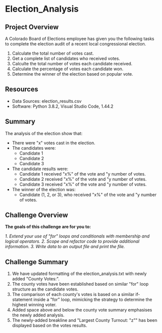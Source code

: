 # Election_Analysis

## Project Overview
A Colorado Board of Elections employee has given you the following tasks to complete the election audit of a recent local congressional election.

1. Calculate the total number of votes cast.
2. Get a complete list of candidates who received votes.
3. Calculte the total number of votes each candidate received.
4. Calculate the percentage of votes each candidate won.
5. Determine the winner of the election based on popular vote. 

## Resources
- Data Sources: election_results.csv
- Software: Python 3.8.2, Visual Studio Code, 1.44.2

## Summary
The analysis of the election show that:
- There were "x" votes cast in the election.
- The candidates were:
    - Candidate 1
    - Candidate 2
    - Candidate 3
- The candidate results were:
    - Candidate 1 received "x%" of the vote and "y number of votes.
    - Candidate 2 received "x%" of the vote and "y number of votes.
    - Candidate 3 received "x%" of the vote and "y number of votes.
- The winner of the election was:
    - Candidate (1, 2, or 3), who received "x%" of the vote and "y number of votes.
    
## Challenge Overview
**The goals of this challenge are for you to:**

*1. Extend your use of "for" loops and conditionals with membership and logical operators.
2. Scope and refactor code to provide additional information.
3. Write data to an output file and print the file.*

## Challenge Summary
1. We have updated formatting of the election_analysis.txt with newly added "County Votes:".
2. The county votes have been established based on similar "for" loop structure as the candidate votes.
3. The comparison of each county's votes is based on a similar if-statement inside a "for" loop, mimicking the strategy to determine the highest winning voter.
4. Added space above and below the county vote summary emphasises the newly added analysis.
5. The newly-added breakline and "Largest County Turnout: "z"" has been displayed based on the votes results.
